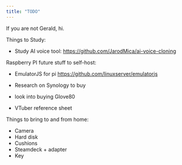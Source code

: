 ```yaml
---
title: "TODO"
---
```


If you are not Gerald, hi. 

Things to Study:

* Study AI voice tool: https://github.com/JarodMica/ai-voice-cloning

Raspberry PI future stuff to self-host:

* EmulatorJS for pi
https://github.com/linuxserver/emulatorjs

* Research on Synology to buy

* look into buying Glove80

* VTuber reference sheet



Things to bring to and from home:

* Camera 
* Hard disk
* Cushions
* Steamdeck + adapter
* Key



